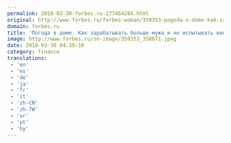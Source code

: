 ```yaml
---
permalink: 2018-03-30-forbes.ru-177464284.html
original: http://www.forbes.ru/forbes-woman/359353-pogoda-v-dome-kak-zarabatyvat-bolshe-muzha-i-ne-ispytyvat-viny
domain: forbes.ru
title: 'Погода в доме. Как зарабатывать больше мужа и не испытывать вины'
image: http://www.forbes.ru/sn-image/359353_358071.jpeg
date: 2018-03-30 04:39:10
category: finance
translations: 
 - 'en'
 - 'es'
 - 'de'
 - 'ja'
 - 'fr'
 - 'it'
 - 'zh-CN'
 - 'zh-TW'
 - 'ar'
 - 'pt'
 - 'hy'
---
```


